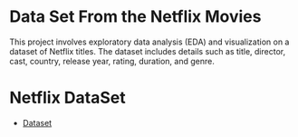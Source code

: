 # Data Set From the Netflix Movies
This project involves exploratory data analysis (EDA) and visualization on a dataset of Netflix titles. The dataset includes details such as title, director, cast, country, release year, rating, duration, and genre.
# Netflix DataSet
- <a href="https://github.com/vigneshsethu/Netflix/blob/main/mymoviedb.csv"> Dataset</a>

